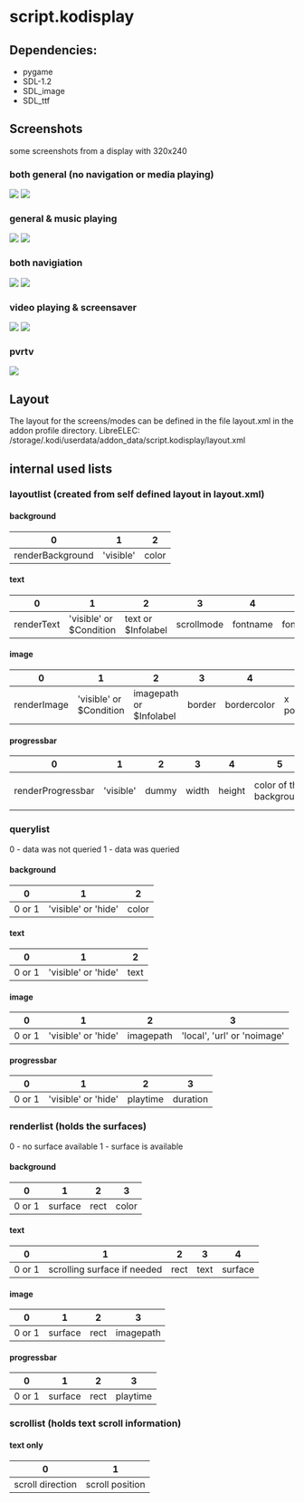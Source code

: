 
# script.kodisplay

## Dependencies:
* pygame
* SDL-1.2
* SDL_image
* SDL_ttf

## Screenshots

some screenshots from a display with 320x240

### both general (no navigation or media playing)

![](http://milaw.biz/files/kodisplay/general1.png)
![](http://milaw.biz/files/kodisplay/general2.png)

### general & music playing

![](http://milaw.biz/files/kodisplay/general3.png)
![](http://milaw.biz/files/kodisplay/music.png)

### both navigiation

![](http://milaw.biz/files/kodisplay/navigation1.png)
![](http://milaw.biz/files/kodisplay/navigation2.png)

### video playing & screensaver

![](http://milaw.biz/files/kodisplay/video.png)
![](http://milaw.biz/files/kodisplay/screensaver.png)

### pvrtv

![](http://milaw.biz/files/kodisplay/pvrtv.png)

## Layout

The layout for the screens/modes can be defined in the file layout.xml in the addon profile directory.
LibreELEC: /storage/.kodi/userdata/addon_data/script.kodisplay/layout.xml


## internal used lists


### layoutlist (created from self defined layout in layout.xml)

#### background

| 0 | 1 | 2 |
|---|---|---|
| renderBackground | 'visible' | color |

#### text
| 0 | 1 | 2 | 3 | 4 | 5 | 6 | 7 | 8 | 9 | 10 |
|---|---|---|---|---|---|---|---|---|---|----|
| renderText | 'visible' or $Condition | text or $Infolabel | scrollmode | fontname | fontsize | color |  x position | center x | y position | center y |

#### image
| 0 | 1 | 2 | 3 | 4 | 5 | 6 | 7 | 8 | 9 | 10 |
|---|---|---|---|---|---|---|---|---|---|----|
| renderImage | 'visible' or $Condition | imagepath or $Infolabel | border | bordercolor | x position | center x | y position | center y | resolution x | resolution y |

#### progressbar
| 0 | 1 | 2 | 3 | 4 | 5 | 6 | 7 | 8 | 9 | 10 |
|---|---|---|---|---|---|---|---|---|---|----|
| renderProgressbar | 'visible' | dummy | width | height | color of the background | color of the progress | border in pixel | color of the border | x position | center y |


### querylist

0 - data was not queried
1 - data was queried

#### background
| 0 | 1 | 2 |
|---|---|---|
| 0 or 1 | 'visible' or 'hide' | color |

#### text
| 0 | 1 | 2 |
|---|---|---|
| 0 or 1 | 'visible' or 'hide' | text |

#### image
| 0 | 1 | 2 | 3 |
|---|---|---|---|
| 0 or 1 | 'visible' or 'hide' | imagepath | 'local', 'url' or 'noimage' |

#### progressbar
| 0 | 1 | 2 | 3 |
|---|---|---|---|
| 0 or 1 | 'visible' or 'hide' | playtime | duration |


### renderlist (holds the surfaces)

0 - no surface available
1 - surface is available

#### background
| 0 | 1 | 2 | 3 |
|---|---|---|---|
| 0 or 1 | surface | rect | color |

#### text
| 0 | 1 | 2 | 3 | 4 |
|---|---|---|---|---|
| 0 or 1 | scrolling surface if needed | rect | text | surface |

#### image
| 0 | 1 | 2 | 3 |
|---|---|---|---|
| 0 or 1 | surface | rect | imagepath |

#### progressbar
| 0 | 1 | 2 | 3 |
|---|---|---|---|
| 0 or 1 | surface | rect | playtime |


### scrollist (holds text scroll information)

#### text only
| 0 | 1 |
|---|---|
| scroll direction | scroll position |
